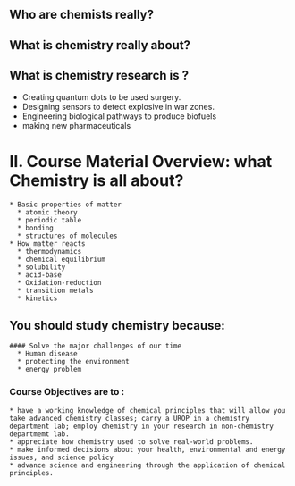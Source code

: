 
## Who are chemists really?
## What is chemistry really about?

## What is chemistry research is ?
  * Creating quantum dots to be used surgery.
  * Designing sensors to detect explosive in war zones.
  * Engineering biological pathways to produce biofuels
  * making new pharmaceuticals


  # II. Course Material Overview: what Chemistry is all about?

    * Basic properties of matter
      * atomic theory
      * periodic table
      * bonding
      * structures of molecules
    * How matter reacts
      * thermodynamics
      * chemical equilibrium
      * solubility
      * acid-base
      * Oxidation-reduction
      * transition metals
      * kinetics


  ## You should study chemistry because:
    #### Solve the major challenges of our time
      * Human disease
      * protecting the environment
      * energy problem

  ### Course Objectives are to :
    * have a working knowledge of chemical principles that will allow you take advanced chemistry classes; carry a UROP in a chemistry department lab; employ chemistry in your research in non-chemistry departmemt lab.
    * appreciate how chemistry used to solve real-world problems.
    * make informed decisions about your health, environmental and energy issues, and science policy
    * advance science and engineering through the application of chemical principles.
